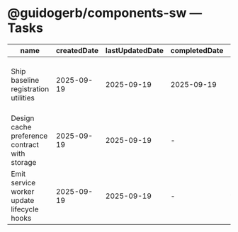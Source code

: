 # @guidogerb/components-sw — Tasks

| name | createdDate | lastUpdatedDate | completedDate | status | description |
| --- | --- | --- | --- | --- | --- |
| Ship baseline registration utilities | 2025-09-19 | 2025-09-19 | 2025-09-19 | complete | Released lightweight `registerSW` and `unregisterSW` helpers that safely no-op when service workers are unavailable. |
| Design cache preference contract with storage | 2025-09-19 | 2025-09-19 | - | in progress | Define how `@guidogerb/components-storage` communicates asset/API cache toggles so the worker can react at runtime. |
| Emit service worker update lifecycle hooks | 2025-09-19 | 2025-09-19 | - | todo | Surface events/promises that let apps prompt users about refreshed assets once a new worker installs. |
